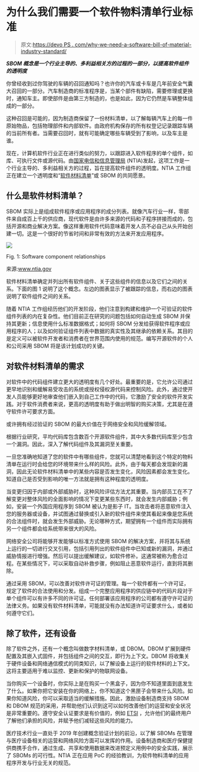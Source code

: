 # 为什么我们需要一个软件物料清单行业标准

> 原文:[https://devo PS . com/why-we-need-a-software-bill-of-material-industry-standard/](https://devops.com/why-we-need-a-software-bill-of-materials-industry-standard/)

***SBOM 概念是一个行业主导的、多利益相关方的过程的一部分，以提高软件组件的透明度***

你曾经收到过你驾驶的车辆的召回通知吗？也许你的汽车或卡车是几年前安全气囊大召回的一部分。汽车制造商的标准程序是，当某个部件有缺陷，需要修理或更换时，通知车主。即使部件是由第三方制造的，也是如此，因为它仍然是车辆整体组成的一部分。

这种召回是可能的，因为制造商保留了一份材料清单，以了解每辆汽车上的每一件原始物品，包括物理部件和内部软件。由政府机构保存的所有权登记记录跟踪车辆的当前所有者。当需要召回时，就有可能确定哪些车辆受到了影响，以及车主是谁。

现在，计算机软件行业正在进行类似的努力，以跟踪进入软件程序的单个组件，如库、可执行文件或源代码。由[国家电信和信息管理局](https://www.ntia.gov/) (NTIA)发起，这项工作是一个行业主导的、多利益相关方的过程，旨在提高软件组件的透明度。NTIA 工作组正在建立一个透明度和“[软件材料清单](https://www.ntia.gov/SBOM)”或 SBOM 的共同愿景。

## 什么是软件材料清单？

SBOM 实际上是组成软件程序或应用程序的成分列表。就像汽车行业一样，零部件来自成百上千的供应商，现代软件是由许多来源的代码和子程序拼接而成的，包括开源和商业解决方案。像这样重用软件代码意味着开发人员不必自己从头开始创建一切。这是一个很好的节省时间和非常有效的方法来开发应用程序。

![](../Images/02c7485e342ef3fb398a9ca71231dcca.png)

Fig. 1: Software component relationships

来源:www.ntia.gov

软件材料清单确定并列出所有软件组件、关于这些组件的信息以及它们之间的关系。下面的图 1 说明了这个概念。左边的图表显示了被跟踪的信息，而右边的图表说明了软件组件之间的关系。

随着 NTIA 工作组经历他们的开发阶段，他们注意到构建和维护一个可验证的软件组件列表的内在复杂性。他们目前正在研究的问题包括如何自动生成 SBOM 并保持其更新；信息使用什么标准数据格式；如何将 SBOM 分发给获得软件程序或应用程序的人；以及如何验证组件列表中数据的真实性及其继承的依赖关系。其目的是定义可以被软件开发者和消费者在世界范围内使用的规范。编写开源软件的个人和公司采用 SBOM 将是该计划成功的关键。

## 对软件材料清单的需求

对软件中的代码组件建立更大的透明度有几个好处。最重要的是，它允许公司通过更早地识别和缓解易受攻击的系统或授权侵权源代码来控制风险。此外，通过使开发人员能够更好地审查他们嵌入到自己工作中的代码，它激励了安全的软件开发实践。对于软件消费者来说，更高的透明度有助于做出明智的购买决策，尤其是在遵守软件许可要求方面。

或许拥有经过验证的 SBOM 的最大价值在于网络安全和风险缓解领域。

根据行业研究，平均代码库包含数百个开源软件组件，其中大多数代码库至少包含一个漏洞。因此，深入了解代码组件及其漏洞至关重要。

一旦您准确地知道了您的软件中有哪些组件，您就可以清楚地看到这个特定的物料清单在运行时会给您的环境带来什么样的风险。此外，由于每天都会发现新的漏洞，因此无论软件材料清单中的某些内容是否发生变化，风险因素都会发生变化。知道自己是否受到影响的唯一方法就是拥有这种程度的透明度。

当变更归因于内部或外部威胁时，这种风险评估方法尤其重要。当内部员工在不了解变更对整体风险的全面影响的情况下变更某些东西时，就会发生内部威胁；例如，安装一个外国应用程序到 SBOM 被认为是影子 IT。当攻击者将恶意软件注入您的服务器或设备，并试图通过替换或引入新的软件组件来使其看起来像是您系统的合法组件时，就会发生外部威胁。无论哪种方式，期望拥有一个组件而实际拥有另一个组件都会给系统带来很大的风险。

网络安全公司将能够开发能够以标准方式使用 SBOM 的解决方案，并将其与系统上运行的一切进行交叉引用，包括引用列出的软件组件中已知或新的漏洞，并通过威胁情报进行增强。然后可以提出缓解建议，如软件修补。这通常被称为愈合过程。在某些情况下，可以采取自动补救步骤，例如阻止恶意软件运行，直到将其删除。

通过采用 SBOM，可以改善对软件许可证的管理。每一个软件都有一个许可证，规定了软件的合法使用和分发。组成一个完整应用程序的供应链中的代码片段对于单个组件可以有许多不同的许可证。任何部署该应用程序的公司都有遵守许可证的法律义务。如果没有软件材料清单，可能就没有办法知道许可证要求什么，或者如何遵守它们。

## 除了软件，还有设备

除了软件之外，还有一个概念叫做数字材料清单，或 DBOM。DBOM 扩展到硬件配置及其嵌入式固件，并包括组件之间的交互，即行为上下文。DBOM 将收集关于硬件设备和网络通信模式的同类知识，以了解设备上运行的软件材料的上下文。这将主要适用于难以监控、更新和保护的物联网设备。

当你购买一个设备时，你实际上是在购买一个黑盒子，因为你不知道里面到底发生了什么。如果你把它安装在你的网络上，你不知道这个黑匣子会带来什么风险。如果你知道风险，你可以采取适当的缓解措施。因此，激励设备制造商支持 SBOM 和 DBOM 规范的采用，并帮助他们认识到这可以如何改善他们的运营和安全状况是非常重要的。遵守安全认证要求是有价值的，例如 [ETSI](https://www.ntia.gov/files/ntia/publications/framingsbom_20191112.pdf) ，允许他们的最终用户了解他们承担的风险，并赋予他们减轻这些风险的能力。

医疗技术行业一直处于 2019 年创建概念验证计划的前沿，以了解 SBOMs 在管理与医疗设备相关的运营和网络风险方面可以发挥的作用。设备制造商和医疗保健提供商携手合作，通过生成、共享和使用数据来改进预定义用例中的安全实践，展示了 SBOMs 的可行性。NTIA 正在应用 PoC 的经验教训，为软件物料清单的应用程序开发与行业无关的规范。